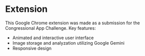 # Extension
This Google Chrome extension was made as a submission for the Congressional App Challenge.
Key features:
- Animated and interactive user interface
- Image storage and analyzation utilizing Google Gemini
- Responsive design
